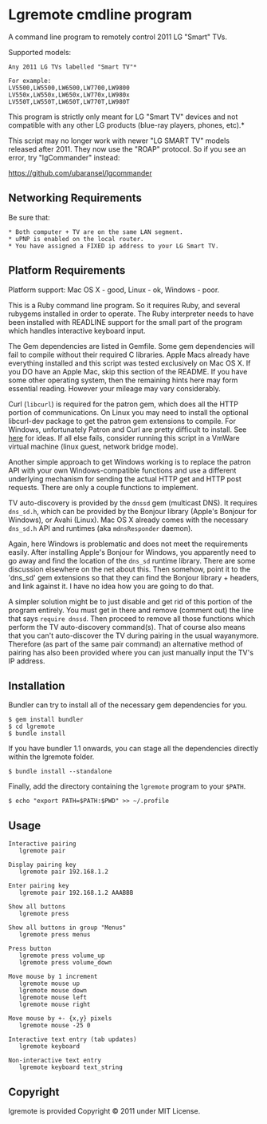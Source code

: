 # Lgremote cmdline program

A command line program to remotely control 2011 LG "Smart" TVs.

Supported models:

    Any 2011 LG TVs labelled "Smart TV"*

    For example:
    LV5500,LW5500,LW6500,LW7700,LW9800
    LV550x,LW550x,LW650x,LW770x,LW980x
    LV550T,LW550T,LW650T,LW770T,LW980T

This program is strictly only meant for LG "Smart TV" devices and not compatible with any other LG products (blue-ray players, phones, etc).*

This script may no longer work with newer "LG SMART TV" models released after 2011. They now use the "ROAP" protocol. So if you see an error, try "lgCommander" instead:

https://github.com/ubaransel/lgcommander

## Networking Requirements

Be sure that:

    * Both computer + TV are on the same LAN segment.
    * uPNP is enabled on the local router.
    * You have assigned a FIXED ip address to your LG Smart TV.

## Platform Requirements

Platform support: Mac OS X - good, Linux - ok, Windows - poor.

This is a Ruby command line program. So it requires Ruby, and several rubygems installed in order to operate. The Ruby interpreter needs to have been installed with READLINE support for the small part of the program which handles interactive keyboard input.

The Gem dependencies are listed in Gemfile. Some gem dependencies will fail to compile without their required C libraries. Apple Macs already have everything installed and this script was tested exclusively on Mac OS X. If you DO have an Apple Mac, skip this section of the README. If you have some other operating system, then the remaining hints here may form essential reading. However your mileage may vary considerably.

Curl (`libcurl`) is required for the patron gem, which does all the HTTP portion of communications. On Linux you may need to install the optional libcurl-dev package to get the patron gem extensions to compile. For Windows, unfortunately Patron and Curl are pretty difficult to install. See [here](https://github.com/toland/patron/issues/2) for ideas. If all else fails, consider running this script in a VmWare virtual machine (linux guest, network bridge mode).

Another simple approach to get Windows working is to replace the patron API with your own Windows-compatible functions and use a different underlying mechanism for sending the actual HTTP get and HTTP post requests. There are only a couple functions to implement.

TV auto-discovery is provided by the `dnssd` gem (multicast DNS). It requires `dns_sd.h`, which can be provided by the Bonjour library (Apple's Bonjour for Windows), or Avahi (Linux). Mac OS X already comes with the necessary `dns_sd.h` API and runtimes (aka `mdnsResponder` daemon).

Again, here Windows is problematic and does not meet the requirements easily. After installing Apple's Bonjour for Windows, you apparently need to go away and find the location of the `dns_sd` runtime library. There are some discussion elsewhere on the net about this. Then somehow, point it to the 'dns_sd' gem extensions so that they can find the Bonjour library + headers, and link against it. I have no idea how you are going to do that.

A simpler solution might be to just disable and get rid of this portion of the program entirely. You must get in there and remove (comment out) the line that says `require dnssd`. Then proceed to remove all those functions which perform the TV auto-discovery command(s). That of course also means that you can't auto-discover the TV during pairing in the usual wayanymore. Therefore (as part of the same pair command) an alternative method of pairing has also been provided where you can just manually input the TV's IP address.

## Installation

Bundler can try to install all of the necessary gem dependencies for you.

    $ gem install bundler
    $ cd lgremote
    $ bundle install

If you have bundler 1.1 onwards, you can stage all the dependencies directly within the lgremote folder.

    $ bundle install --standalone

Finally, add the directory containing the `lgremote` program to your `$PATH`.

    $ echo "export PATH=$PATH:$PWD" >> ~/.profile

## Usage

    Interactive pairing
       lgremote pair

    Display pairing key
       lgremote pair 192.168.1.2

    Enter pairing key
       lgremote pair 192.168.1.2 AAABBB

    Show all buttons
       lgremote press

    Show all buttons in group "Menus"
       lgremote press menus

    Press button
       lgremote press volume_up
       lgremote press volume_down

    Move mouse by 1 increment
       lgremote mouse up
       lgremote mouse down
       lgremote mouse left
       lgremote mouse right

    Move mouse by +- {x,y} pixels
       lgremote mouse -25 0

    Interactive text entry (tab updates)
       lgremote keyboard

    Non-interactive text entry
       lgremote keyboard text_string

## Copyright

lgremote is provided Copyright © 2011 under MIT License.


